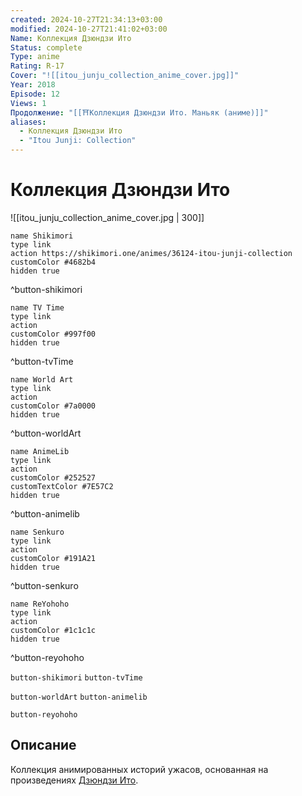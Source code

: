 ```yaml
---
created: 2024-10-27T21:34:13+03:00
modified: 2024-10-27T21:41:02+03:00
Name: Коллекция Дзюндзи Ито
Status: complete
Type: anime
Rating: R-17
Cover: "![[itou_junju_collection_anime_cover.jpg]]"
Year: 2018
Episode: 12
Views: 1
Продолжение: "[[⛩️Коллекция Дзюндзи Ито. Маньяк (аниме)]]"
aliases:
  - Коллекция Дзюндзи Ито
  - "Itou Junji: Collection"
---
```


# Коллекция Дзюндзи Ито

![[itou_junju_collection_anime_cover.jpg | 300]]

```button
name Shikimori
type link
action https://shikimori.one/animes/36124-itou-junji-collection
customColor #4682b4
hidden true
```
^button-shikimori

```button
name TV Time
type link
action 
customColor #997f00
hidden true
```
^button-tvTime

```button
name World Art
type link
action 
customColor #7a0000
hidden true
```
^button-worldArt

```button
name AnimeLib
type link
action 
customColor #252527
customTextColor #7E57C2
hidden true
```
^button-animelib

```button
name Senkuro
type link
action 
customColor #191A21
hidden true
```
^button-senkuro

```button
name ReYohoho
type link
action 
customColor #1c1c1c
hidden true
```
^button-reyohoho



`button-shikimori` `button-tvTime`

`button-worldArt` `button-animelib`

`button-reyohoho`

## Описание

Коллекция анимированных историй ужасов, основанная на произведениях [Дзюндзи Ито](https://shikimori.one/people/2410-junji-itou).
